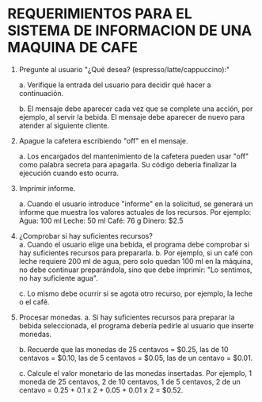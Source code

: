 # REQUERIMIENTOS PARA EL SISTEMA DE INFORMACION DE UNA MAQUINA DE CAFE

1. Pregunte al usuario "¿Qué desea? (espresso/latte/cappuccino):"

	a. Verifique la entrada del usuario para decidir qué hacer a continuación.

	b. El mensaje debe aparecer cada vez que se complete una acción, por ejemplo, 	al servir la bebida. El mensaje debe aparecer de nuevo para atender al 		siguiente cliente.

2. Apague la cafetera escribiendo "off" en el mensaje.

	a. Los encargados del mantenimiento de la cafetera pueden usar "off" como 	palabra secreta para apagarla. Su código debería finalizar la ejecución 	cuando esto ocurra.

3. Imprimir informe.

	a. Cuando el usuario introduce "informe" en la solicitud, se generará un 	informe que muestra los valores actuales de los recursos. Por ejemplo:
	Agua: 100 ml
	Leche: 50 ml
	Café: 76 g
	Dinero: $2.5

4. ¿Comprobar si hay suficientes recursos?	
	a. Cuando el usuario elige una bebida, el programa debe comprobar si hay 	suficientes recursos para prepararla.
	b. Por ejemplo, si un café con leche requiere 200 ml de agua, pero solo 	quedan 100 ml en la máquina, no debe continuar preparándola, sino que debe 	imprimir: "Lo sentimos, no hay suficiente agua".

	c. Lo mismo debe ocurrir si se agota otro recurso, por ejemplo, la leche o el 	café.

5. Procesar monedas.
	a. Si hay suficientes recursos para preparar la bebida seleccionada, el 	programa debería pedirle al usuario que inserte monedas.

	b. Recuerde que las monedas de 25 centavos = $0.25, las de 10 centavos = 	$0.10, las de 5 centavos = $0.05, las de un centavo = $0.01.

	c. Calcule el valor monetario de las monedas insertadas. Por ejemplo, 1 	moneda de 25 centavos, 2 de 10 centavos, 1 de 5 centavos, 2 de un centavo = 	0.25 + 0.1 x 2 + 0.05 + 0.01 x 2 = $0.52.